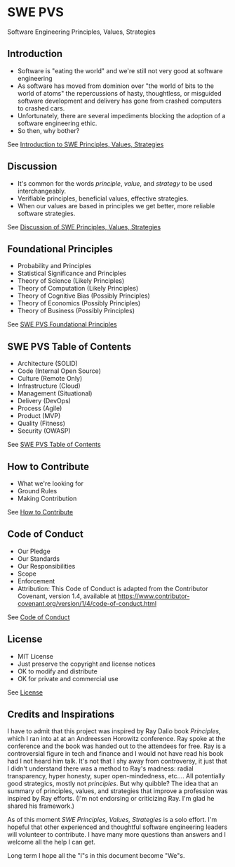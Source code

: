 # SWE PVS

Software Engineering Principles, Values, Strategies

## Introduction

- Software is "eating the world" and we're still not very good at software engineering
- As software has moved from dominion over "the world of bits to the world of atoms" the repercussions of hasty, thoughtless, or misguided software development and delivery has gone from crashed computers to crashed cars.
- Unfortunately, there are several impediments blocking the adoption of a software engineering ethic.
- So then, why bother?

See [Introduction to SWE Principles, Values, Strategies](text/Introduction.md)

## Discussion

- It's common for the words _principle_, _value_, and _strategy_ to be used interchangeably.
- Verifiable principles, beneficial values, effective strategies.
- When our values are based in principles we get better, more reliable software strategies.

See [Discussion of SWE Principles, Values, Strategies](text/Discussion.md)

## Foundational Principles

- Probability and Principles
- Statistical Significance and Principles
- Theory of Science (Likely Principles)
- Theory of Computation (Likely Principles)
- Theory of Cognitive Bias (Possibly Principles)
- Theory of Economics (Possibly Principles)
- Theory of Business (Possibly Principles)

See [SWE PVS Foundational Principles](text/Foundations.md)

## SWE PVS Table of Contents

- Architecture (SOLID)
- Code (Internal Open Source)
- Culture (Remote Only)
- Infrastructure (Cloud)
- Management (Situational)
- Delivery (DevOps)
- Process (Agile)
- Product (MVP)
- Quality (Fitness)
- Security (OWASP)

See [SWE PVS Table of Contents](TOC.md)

## How to Contribute

- What we're looking for
- Ground Rules
- Making Contribution

See [How to Contribute](CONTRIBUTING.md)

## Code of Conduct

- Our Pledge
- Our Standards
- Our Responsibilities
- Scope
- Enforcement
- Attribution: This Code of Conduct is adapted from the Contributor Covenant, version 1.4, available at <https://www.contributor-covenant.org/version/1/4/code-of-conduct.html>

See [Code of Conduct](CODE_OF_CONDUCT.md)

## License

- MIT License
- Just preserve the copyright and license notices
- OK to modify and distribute
- OK for private and commercial use

See [License](LICENSE)

## Credits and Inspirations

I have to admit that this project was inspired by Ray Dalio book _Principles_, which I ran into at at an Andreessen Horowitz conference. Ray spoke at the conference and the book was handed out to the attendees for free. Ray is a controversial figure in tech and finance and I would not have read his book had I not heard him talk. It's not that I shy away from controversy, it just that I didn't understand there was a method to Ray's madness: radial transparency, hyper honesty, super open-mindedness, etc.... All potentially good strategics, mostly not _principles_. But why quibble? The idea that an summary of principles, values, and strategies that improve a profession was inspired by Ray efforts. (I'm not endorsing or criticizing Ray. I'm glad he shared his framework.)

As of this moment _SWE Principles, Values, Strategies_ is a solo effort. I'm hopeful that other experienced and thoughtful software engineering leaders will volunteer to contribute. I have many more questions than answers and I welcome all the help I can get.

Long term I hope all the "I"s in this document become "We"s.